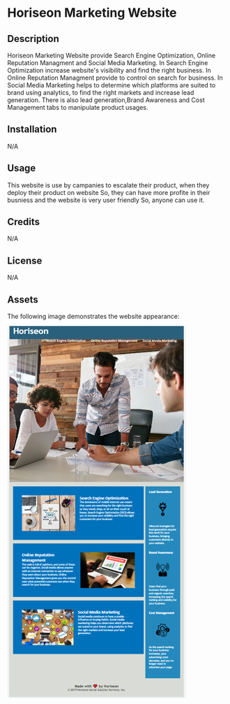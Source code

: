 # Horiseon Marketing Website

## Description

Horiseon Marketing Website provide Search Engine Optimization, Online Reputation Managment and Social Media Marketing. In Search Engine Optimization increase website's visibility and find the right business. In Online Reputation Managment provide to control on search for business. In Social Media Marketing helps to determine which platforms are suited to brand using analytics, to find the right markets and increase lead generation. There is also lead generation,Brand Awareness and Cost Management tabs to manipulate product usages.

## Installation

N/A

## Usage
This website is use by campanies to escalate their product, when they deploy their product on website So, they can have more profite in their busniess and the website is very user friendly So, anyone can use it.

## Credits

N/A

## License

N/A

## Assets

The following image demonstrates the website appearance:

![Website](./Develop/assets/images/Screenshot-Assng-module-1.png)